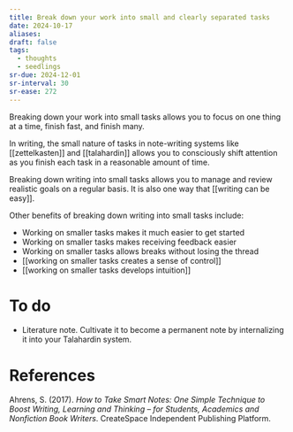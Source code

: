 ```yaml
---
title: Break down your work into small and clearly separated tasks
date: 2024-10-17
aliases: 
draft: false
tags:
  - thoughts
  - seedlings
sr-due: 2024-12-01
sr-interval: 30
sr-ease: 272
---
```

Breaking down your work into small tasks allows you to focus on one thing at a time, finish fast, and finish many.

In writing, the small nature of tasks in note-writing systems like [[zettelkasten]] and [[talahardin]] allows you to consciously shift attention as you finish each task in a reasonable amount of time.

Breaking down writing into small tasks allows you to manage and review realistic goals on a regular basis. It is also one way that [[writing can be easy]].

Other benefits of breaking down writing into small tasks include:

- Working on smaller tasks makes it much easier to get started
- Working on smaller tasks makes receiving feedback easier
- Working on smaller tasks allows breaks without losing the thread
- [[working on smaller tasks creates a sense of control]]
- [[working on smaller tasks develops intuition]]

# To do

- Literature note. Cultivate it to become a permanent note by internalizing it into your Talahardin system.

# References

Ahrens, S. (2017). *How to Take Smart Notes: One Simple Technique to Boost Writing, Learning and Thinking – for Students, Academics and Nonfiction Book Writers*. CreateSpace Independent Publishing Platform.


